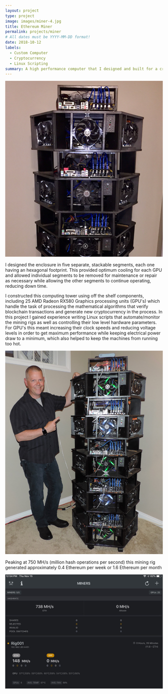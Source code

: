 ```yaml
---
layout: project
type: project
image: images/miner-4.jpg
title: Ethereum Miner
permalink: projects/miner
# All dates must be YYYY-MM-DD format!
date: 2018-10-12
labels:
  - Custom Computer
  - Cryptocurrency
  - Linux Scripting
summary: A high performance computer that I designed and built for a cryptocurrency mining venture.
---
```


<div class="ui vertical segment">

<div class="ui horizontal segments">
  
  <div class="ui segment">
  <img class="ui centered medium rounded image" src="/images/miner-4.jpg">
  <div class="ui hidden divider"></div>
  <p>I designed the enclosure in five separate, stackable segments, each one having an hexagonal footprint. This provided optimum cooling for each GPU and allowed individual segments to be removed for maintenance or repair as necessary while allowing the other segments to continue operating, reducing down time.</p>
  </div>
  
  <div class="ui segment">
    <div class="ui hidden divider"></div>
    <div class="ui hidden divider"></div>
  <p>I constructed this computing tower using off the shelf components, including 25 AMD Radeon RX580 Graphics processing units (GPU's) which handle the task of processing the mathematical algorithms that verify blockchain transactions and generate new cryptocurrency in the process. In this project I gained experience writing Linux scripts that automate/monitor the mining rigs as well as controlling their low level hardware parameters. For GPU's this meant increasing their clock speeds and reducing voltage levels in order to get maximum performance while keeping electrical power draw to a minimum, which also helped to keep the machines from running too hot. </p>
   <div class="ui hidden divider"></div>
   <div class="ui hidden divider"></div>
   <div class="ui hidden divider"></div>
   <div class="ui hidden divider"></div>
   <div class="ui hidden divider"></div>
   <div class="ui hidden divider"></div>
   <div class="ui hidden divider"></div>
   <img class="ui centered medium rounded image" src="/images/miner-2.jpg">
    </div>
  </div>
 
  <div class="ui center aligned vertigal segment">
    <p>Peaking at 750 MH/s (million hash operations per second) this mining rig generated approximately 0.4 Ethereum per week or 1.6 Ethereum per month</p>
    <div class="ui hidden divider"></div>
    <img class="ui big centered rounded image" src="/images/ether-stats.jpg">
   
  </div>
  
</div>
  



 
